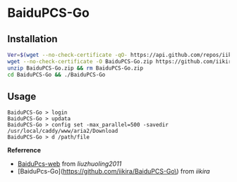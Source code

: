 # BaiduPCS-Go

## Installation

```bash
Ver=$(wget --no-check-certificate -qO- https://api.github.com/repos/iikira/BaiduPCS-Go/releases/latest | grep -o '"tag_name": ".*"' | sed 's/"//g' | sed 's/tag_name: //g') && echo ${Ver}
wget --no-check-certificate -O BaiduPCS-Go.zip https://github.com/iikira/BaiduPCS-Go/releases/download/${Ver}/BaiduPCS-Go-${Ver}-linux-amd64.zip
unzip BaiduPCS-Go.zip && rm BaiduPCS-Go.zip
cd BaiduPCS-Go && ./BaiduPCS-Go
```

## Usage

```text
BaiduPCS-Go > login                              
BaiduPCS-Go > updata                            
BaiduPCS-Go > config set -max_parallel=500 -savedir /usr/local/caddy/www/aria2/Download   
BaiduPCS-Go > d /path/file
```

 **Referrence** 

* [BaiduPcs-web](https://github.com/liuzhuoling2011/baidupcs-web) from _liuzhuoling2011_
* [BaiduPcs-Go](https://github.com/iikira/BaiduPCS-Go\) from _iikira_

